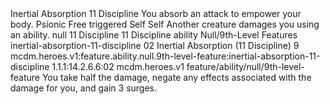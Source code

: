 <ability>
  <name>Inertial Absorption</name>
  <cost>11 Discipline</cost>
  <flavor>You absorb an attack to empower your body.</flavor>
  <keywords>
    <keyword>Psionic</keyword>
  </keywords>
  <type>Free triggered</type>
  <distance>Self</distance>
  <target>Self</target>
  <trigger>Another creature damages you using an ability.</trigger>
  <metadata>
    <class>null</class>
    <cost>11 Discipline</cost>
    <cost_amount>11</cost_amount>
    <cost_resource>Discipline</cost_resource>
    <feature_type>ability</feature_type>
    <file_dpath>Null/9th-Level Features</file_dpath>
    <item_id>inertial-absorption-11-discipline</item_id>
    <item_index>02</item_index>
    <item_name>Inertial Absorption (11 Discipline)</item_name>
    <level>9</level>
    <scc>mcdm.heroes.v1:feature.ability.null.9th-level-feature:inertial-absorption-11-discipline</scc>
    <scdc>1.1.1:14.2.6.6:02</scdc>
    <source>mcdm.heroes.v1</source>
    <type>feature/ability/null/9th-level-feature</type>
  </metadata>
  <effects>
    <effect type="mundane">You take half the damage, negate any effects associated with the damage for you, and gain 3 surges.</effect>
  </effects>
</ability>
